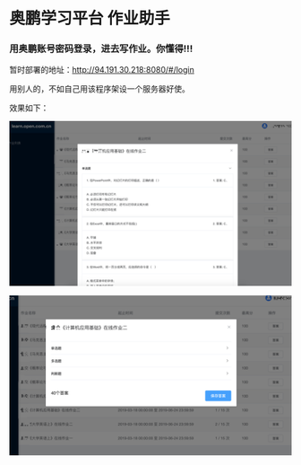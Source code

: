 # 奥鹏学习平台 作业助手

### 用奥鹏账号密码登录，进去写作业。你懂得!!!

暂时部署的地址：http://94.191.30.218:8080/#/login 

用别人的，不如自己用该程序架设一个服务器好使。

效果如下：

![](front/src/assets/QQ20190429-181549@2x.png)


![](front/src/assets/QQ20190429-181618@2x.png)